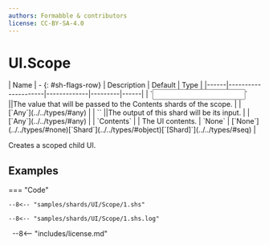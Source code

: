 ```yaml
---
authors: Formabble & contributors
license: CC-BY-SA-4.0
---
```



# UI.Scope

<div class="sh-parameters" markdown="1">
| Name | - {: #sh-flags-row} | Description | Default | Type |
|------|---------------------|-------------|---------|------|
| `<input>` ||The value that will be passed to the Contents shards of the scope. | | [`Any`](../../types/#any) |
| `<output>` ||The output of this shard will be its input. | | [`Any`](../../types/#any) |
| `Contents` |  | The UI contents. | `None` | [`None`](../../types/#none)[`Shard`](../../types/#object)[`[Shard]`](../../types/#seq) |

</div>

Creates a scoped child UI.

## Examples

=== "Code"

  ```x86asm linenums="1"
  --8<-- "samples/shards/UI/Scope/1.shs"
  ```

  ```
  --8<-- "samples/shards/UI/Scope/1.shs.log"
  ```
&nbsp;
--8<-- "includes/license.md"

